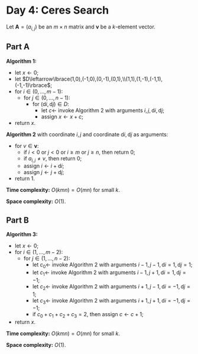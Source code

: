 <!-- day04.md -->
<!-- Copyright (c) 2024-2025 Ishan Pranav -->
<!-- Licensed under the MIT license. -->

<!-- Ceres Search -->

# Day 4: Ceres Search

Let $\mathbf{A}=(a_{i,j})$ be an $m\times n$ matrix and
$\mathbf{v}$ be a $k$-element vector.

## Part A

**Algorithm 1:**

* let $x\leftarrow 0$;
* let $D\leftarrow\lbrace(1,0),(-1,0),(0,-1),(0,1),\\(1,1),(1,-1),(-1,1),(-1,-1)\rbrace$;
* for $i\in(0,\dots,m-1)$:
  * for $j\in(0,\dots,n-1)$:
    * for $(\mathrm{d}i,\mathrm{d}j)\in D$:
      * let $c\leftarrow$ invoke Algorithm 2 with arguments $i,j,\mathrm{d}i,\mathrm{d}j$;
      * assign $x\leftarrow x+c$;
* return $x$.

**Algorithm 2** with coordinate $i,j$ and coordinate $\mathrm{d}i,\mathrm{d}j$ as arguments:

* for $v\in\mathbf{v}$:
  * if $i\lt 0$ or $j\lt 0$ or $i\geq m$ or $j\geq n$, then return $0$;
  * if $a_{i,j}\neq v$, then return $0$;
  * assign $i\leftarrow i+\mathrm{d}i$;
  * assign $j\leftarrow j+\mathrm{d}j$;
* return $1$.

**Time complexity:** $O(kmn)=O(mn)$ for small $k$.

**Space complexity:** $O(1)$.

## Part B

**Algorithm 3:**

* let $x\leftarrow 0$;
* for $i\in(1,\dots,m-2)$:
  * for $j\in(1,\dots,n-2)$:
    * let $c_0\leftarrow$ invoke Algorithm 2 with arguments $i-1,j-1,\mathrm{d}i=1,\mathrm{d}j=1$;
    * let $c_1\leftarrow$ invoke Algorithm 2 with arguments $i-1,j+1,\mathrm{d}i=1,\mathrm{d}j=-1$;
    * let $c_2\leftarrow$ invoke Algorithm 2 with arguments $i+1,j-1,\mathrm{d}i=-1,\mathrm{d}j=1$;
    * let $c_3\leftarrow$ invoke Algorithm 2 with arguments $i+1,j+1,\mathrm{d}i=-1,\mathrm{d}j=-1$;
    * if $c_0+c_1+c_2+c_3=2$, then assign $c\leftarrow c+1$;
* return $x$.

**Time complexity:** $O(kmn)=O(mn)$ for small $k$.

**Space complexity:** $O(1)$.
